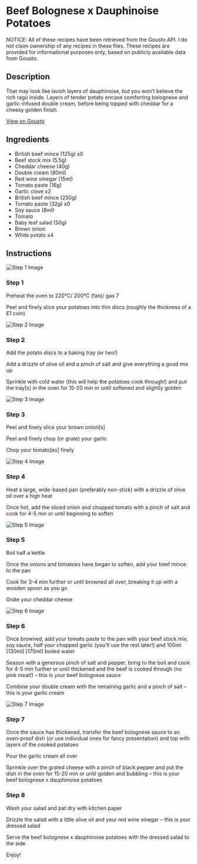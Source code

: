 # Beef Bolognese x Dauphinoise Potatoes

NOTICE: All of these recipes have been retrieved from the Gousto API. I do not claim ownership of any recipes in these files. These recipes are provided for informational purposes only, based on publicly available data from Gousto.

## Description

That may look like lavish layers of dauphinoise, but you won’t believe the rich ragù inside. Layers of tender potato encase comforting bolognese and garlic-infused double cream, before being topped with cheddar for a cheesy golden finish.

[View on Gousto](https://www.gousto.co.uk/recipes/cookbook/beef-bolognese-x-dauphinoise-potatoes)

## Ingredients

- British beef mince (125g) x0
- Beef stock mix (5.5g)
- Cheddar cheese (40g)
- Double cream (80ml)
- Red wine vinegar (15ml)
- Tomato paste (16g)
- Garlic clove x2
- British beef mince (250g)
- Tomato paste (32g) x0
- Soy sauce (8ml)
- Tomato
- Baby leaf salad (50g)
- Brown onion
- White potato x4

## Instructions

![Step 1 Image](https://production-media.gousto.co.uk/cms/recipe-step-image/step-1-1663067210385-x200.jpg)

### Step 1

Preheat the oven to 220°C/ 200°C (fan)/ gas 7

Peel and finely slice your potatoes into thin discs (roughly the thickness of a £1 coin)

![Step 2 Image](https://production-media.gousto.co.uk/cms/recipe-step-image/step-2-1663067214840-x200.jpg)

### Step 2

Add the potato discs to a baking tray (or two!)

Add a drizzle of olive oil and a pinch of salt and give everything a good mix up

Sprinkle with cold water (this will help the potatoes cook through!) and put the tray[s] in the oven for 15-20 min or until softened and slightly golden

![Step 3 Image](https://production-media.gousto.co.uk/cms/recipe-step-image/step-3-1663067219454-x200.jpg)

### Step 3

Peel and finely slice your brown onion[s]

Peel and finely chop (or grate) your garlic

Chop your tomato[es] finely

![Step 4 Image](https://production-media.gousto.co.uk/cms/recipe-step-image/step-4-1663067224372-x200.jpg)

### Step 4

Heat a large, wide-based pan (preferably non-stick) with a drizzle of olive oil over a high heat

Once hot, add the sliced onion and chopped tomato with a pinch of salt and cook for 4-5 min or until beginning to soften

![Step 5 Image](https://production-media.gousto.co.uk/cms/recipe-step-image/step-5-1663067229938-x200.jpg)

### Step 5

Boil half a kettle

Once the onions and tomatoes have began to soften, add your beef mince to the pan

Cook for 3-4 min further or until browned all over, breaking it up with a wooden spoon as you go

Grate your cheddar cheese

![Step 6 Image](https://production-media.gousto.co.uk/cms/recipe-step-image/step-6-1663067235219-x200.jpg)

### Step 6

Once browned, add your tomato paste to the pan with your beef stock mix, soy sauce, half your chopped garlic (you'll use the rest later!) and 100ml <span class="text-purple">[130ml] </span><span class="text-danger">[170ml]</span> boiled water

Season with a generous pinch of salt and pepper, bring to the boil and cook for 4-5 min further or until thickened and the beef is cooked through (no pink meat!) – this is your beef bolognese sauce

Combine your double cream with the remaining garlic and a pinch of salt – this is your garlic cream

![Step 7 Image](https://production-media.gousto.co.uk/cms/recipe-step-image/step-7-1663067240477-x200.jpg)

### Step 7

Once the sauce has thickened, transfer the beef bolognese sauce to an oven-proof dish (or use individual ones for fancy presentation) and top with layers of the cooked potatoes

Pour the garlic cream all over

Sprinkle over the grated cheese with a pinch of black pepper and put the dish in the oven for 15-20 min or until golden and bubbling – this is your beef bolognese x dauphinoise potatoes

### Step 8

Wash your salad and pat dry with kitchen paper

Drizzle the salad with a little olive oil and your red wine vinegar – this is your dressed salad

Serve the beef bolognese x dauphinoise potatoes with the dressed salad to the side

Enjoy!

